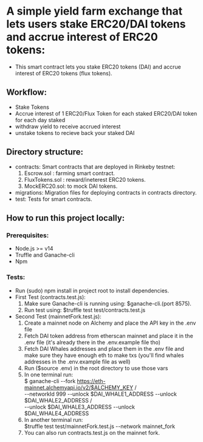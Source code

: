 # A simple yield farm exchange that lets users stake ERC20/DAI tokens and accrue interest of ERC20 tokens:

- This smart contract lets you stake ERC20 tokens (DAI) and accrue interest of ERC20 tokens (flux tokens).
  
## Workflow:
- Stake Tokens
- Accrue interest of 1 ERC20/Flux Token for each staked ERC20/DAI token for each day staked
- withdraw yield to receive accrued interest
- unstake tokens to recieve back your staked DAI



## Directory structure:
- contracts: Smart contracts that are deployed in Rinkeby testnet:
  1) Escrow.sol : farming smart contract.
  2) FluxTokens.sol : reward/ineterest ERC20 tokens.
  3) MockERC20.sol: to mock DAI tokens.
- migrations: Migration files for deploying contracts in contracts directory.
- test: Tests for smart contracts.


## How to run this project locally:
### Prerequisites:
- Node.js >= v14
- Truffle and Ganache-cli
- Npm

### Tests:
- Run (sudo) npm install in project root to install dependencies.
- First Test (contracts.test.js):
  1) Make sure Ganache-cli is running using: $ganache-cli.(port 8575).
  2) Run test using: $truffle test test/contracts.test.js
- Second Test (mainnetFork.test.js):
  1) Create a mainnet node on Alchemy and place the API key in the .env file
  2) Fetch DAI token address from etherscan mainnet and place it in the .env file (it's already there in the .env.example file tho)
  3) Fetch DAI Whales addresses and place them in the .env file and make sure they have enough eth to make txs (you'll find whales addresses in the .env.example file as well)
  4) Run ($source .env) in the root directory to use those vars
  5) In one terminal run: \
        $ ganache-cli --fork https://eth-mainnet.alchemyapi.io/v2/$ALCHEMY_KEY /\
        --networkId 999 --unlock $DAI_WHALE1_ADDRESS --unlock $DAI_WHALE2_ADDRESS /\
        --unlock $DAI_WHALE3_ADDRESS --unlock $DAI_WHALE4_ADDRESS
  6) In another terminal run: \
        $truffle test test/mainnetFork.test.js --network mainnet_fork
  7) You can also run contracts.test.js on the mainnet fork.
  




